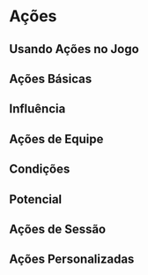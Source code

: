 # Ações

## Usando Ações no Jogo

## Ações Básicas

## Influência

## Ações de Equipe

## Condições

## Potencial

## Ações de Sessão

## Ações Personalizadas
